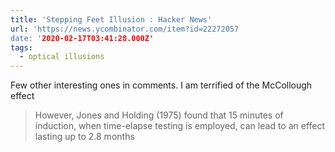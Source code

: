 ```yaml
---
title: 'Stepping Feet Illusion : Hacker News'
url: 'https://news.ycombinator.com/item?id=22272057
date: '2020-02-17T03:41:28.000Z'
tags:
  - optical illusions
---
```

Few other interesting ones in comments. I am terrified of the McCollough effect

> However, Jones and Holding (1975) found that 15 minutes of induction, when time-elapse testing is employed, can lead to an effect lasting up to 2.8 months
